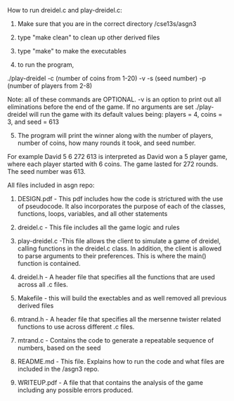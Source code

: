 How to run dreidel.c and play-dreidel.c:

1. Make sure that you are in the correct directory /cse13s/asgn3

2. type "make clean" to clean up other derived files

3. type "make" to make the executables

4. to run the program,

./play-dreidel -c (number of coins from 1-20) -v -s (seed number) -p (number of players from 2-8)

Note: all of these commands are OPTIONAL. -v is an option to print out all eliminations before the end of the game. If no arguments are set ./play-dreidel will run the game with its default values being: players = 4, coins = 3, and seed = 613 

5. The program will print the winner along with the number of players, number of coins, how many rounds it took, and seed number.

For example David 5 6 272 613 is interpreted as David won a 5 player game, where each player started with 6 coins. The game lasted for 272 rounds. The seed number was 613. 

All files included in asgn repo:

1. DESIGN.pdf - This pdf includes how the code is strictured with the use of pseudocode. It also incorporates the purpose of each of the classes, functions, loops, variables, and all other statements

2. dreidel.c - This file includes all the game logic and rules

3. play-dreidel.c -This file allows the client to simulate a game of dreidel, calling functions in the dreidel.c class. In addition, the client is allowed to parse arguments to their preferences. This is where the main() function is contained.

4. dreidel.h - A header file that specifies all the functions that are used across all .c files.

5. Makefile - this will build the exectables and as well removed all previous derived files

6. mtrand.h - A header file that specifies all the mersenne twister related functions to use across different .c files.

7. mtrand.c - Contains the code to generate a repeatable sequence of numbers, based on the seed

8. README.md - This file. Explains how to run the code and what files are included in the /asgn3 repo.

9. WRITEUP.pdf - A file that that contains the analysis of the game including any possible errors produced.
